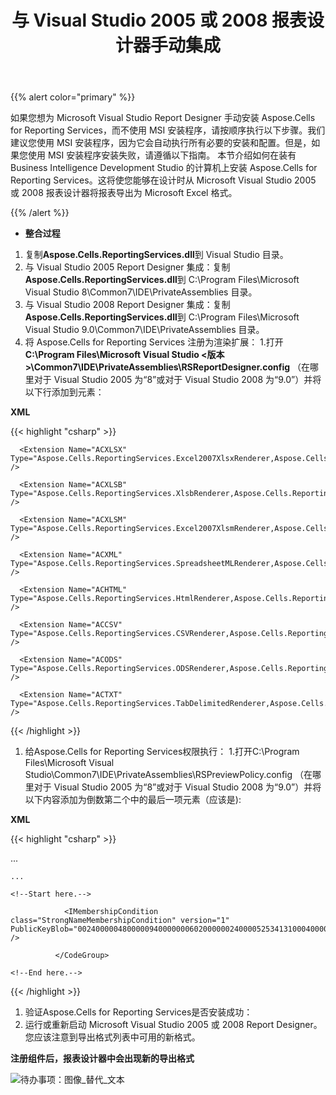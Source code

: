 ﻿---
title: 与 Visual Studio 2005 或 2008 报表设计器手动集成
type: docs
weight: 30
url: /zh/reportingservices/integrating-manually-with-visual-studio-2005-or-2008-report-designer/
---
{{% alert color="primary" %}} 

如果您想为 Microsoft Visual Studio Report Designer 手动安装 Aspose.Cells for Reporting Services，而不使用 MSI 安装程序，请按顺序执行以下步骤。我们建议您使用 MSI 安装程序，因为它会自动执行所有必要的安装和配置。但是，如果您使用 MSI 安装程序安装失败，请遵循以下指南。
本节介绍如何在装有 Business Intelligence Development Studio 的计算机上安装 Aspose.Cells for Reporting Services。这将使您能够在设计时从 Microsoft Visual Studio 2005 或 2008 报表设计器将报表导出为 Microsoft Excel 格式。

{{% /alert %}} 
- **整合过程**
1. 复制**Aspose.Cells.ReportingServices.dll**到 Visual Studio 目录。
 1. 与 Visual Studio 2005 Report Designer 集成：复制**Aspose.Cells.ReportingServices.dll**到 C:\Program Files\Microsoft Visual Studio 8\Common7\IDE\PrivateAssemblies 目录。
 1. 与 Visual Studio 2008 Report Designer 集成：复制**Aspose.Cells.ReportingServices.dll**到 C:\Program Files\Microsoft Visual Studio 9.0\Common7\IDE\PrivateAssemblies 目录。
1. 将 Aspose.Cells for Reporting Services 注册为渲染扩展：
 1.打开**C:\Program Files\Microsoft Visual Studio <版本>\Common7\IDE\PrivateAssemblies\RSReportDesigner.config** 
 （在哪里<Version>对于 Visual Studio 2005 为“8”或对于 Visual Studio 2008 为“9.0”）并将以下行添加到<Render>元素：

**XML**

{{< highlight "csharp" >}}

 <Extension Name="ACXLS" Type="Aspose.Cells.ReportingServices.XlsRenderer,Aspose.Cells.ReportingServices" />

      <Extension Name="ACXLSX" Type="Aspose.Cells.ReportingServices.Excel2007XlsxRenderer,Aspose.Cells.ReportingServices" />

      <Extension Name="ACXLSB" Type="Aspose.Cells.ReportingServices.XlsbRenderer,Aspose.Cells.ReportingServices" />

      <Extension Name="ACXLSM" Type="Aspose.Cells.ReportingServices.Excel2007XlsmRenderer,Aspose.Cells.ReportingServices" />

      <Extension Name="ACXML" Type="Aspose.Cells.ReportingServices.SpreadsheetMLRenderer,Aspose.Cells.ReportingServices" />

      <Extension Name="ACHTML" Type="Aspose.Cells.ReportingServices.HtmlRenderer,Aspose.Cells.ReportingServices" />

      <Extension Name="ACCSV" Type="Aspose.Cells.ReportingServices.CSVRenderer,Aspose.Cells.ReportingServices" />

      <Extension Name="ACODS" Type="Aspose.Cells.ReportingServices.ODSRenderer,Aspose.Cells.ReportingServices" />

      <Extension Name="ACTXT" Type="Aspose.Cells.ReportingServices.TabDelimitedRenderer,Aspose.Cells.ReportingServices" />



{{< /highlight >}}

1. 给Aspose.Cells for Reporting Services权限执行：
 1.打开C:\Program Files\Microsoft Visual Studio<Version>\Common7\IDE\PrivateAssemblies\RSPreviewPolicy.config
 （在哪里<Version>对于 Visual Studio 2005 为“8”或对于 Visual Studio 2008 为“9.0”）并将以下内容添加为倒数第二个中的最后一项<CodeGroup>元素（应该是<CodeGroup class="FirstMatchCodeGroup" version="1" PermissionSetName="Execution" Description="This code group grants MyComputer code Execution permission. ">): 

**XML**

{{< highlight "csharp" >}}

 <CodeGroup>

  ...

  <CodeGroup>

    ...

    <!--Start here.-->

   <CodeGroup class="UnionCodeGroup" version="1" PermissionSetName="FullTrust" Name="Aspose.Cells_for_Reporting_Services" Description="This code group grants full trust to the Aspose.Cells for Reporting Services assembly.">

                <IMembershipCondition class="StrongNameMembershipCondition" version="1" PublicKeyBlob="00240000048000009400000006020000002400005253413100040000010001002780c08eaa89aedfb00b1b96137cca3e15f32826e0e4fd1da3c98d1e3968a03a019aa7b7228b151f6e5dae4dcb00f98479770f507626b04e786e5e93ec3757c1cc4ed1ac4b72c7649c4438e9d3a5f44d8b7522043686a2e8c2a495e04b917e0505d3201015c828e3c15afc8a46ab78293574b9e0475df68627bbabc5b564addd" />

              </CodeGroup> 

    <!--End here.-->

  </CodeGroup>

</CodeGroup>



{{< /highlight >}}

1. 验证Aspose.Cells for Reporting Services是否安装成功：
 1. 运行或重新启动 Microsoft Visual Studio 2005 或 2008 Report Designer。
您应该注意到导出格式列表中可用的新格式。

**注册组件后，报表设计器中会出现新的导出格式** 

![待办事项：图像_替代_文本](integrating-manually-with-visual-studio-2005-or-2008-report-designer_1.png)
